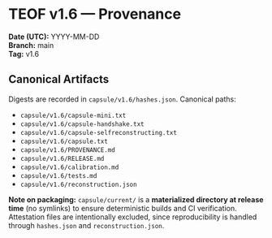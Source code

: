 # TEOF v1.6 — Provenance

**Date (UTC):** YYYY-MM-DD  
**Branch:** main  
**Tag:** v1.6

## Canonical Artifacts
Digests are recorded in `capsule/v1.6/hashes.json`. Canonical paths:

- `capsule/v1.6/capsule-mini.txt`
- `capsule/v1.6/capsule-handshake.txt`
- `capsule/v1.6/capsule-selfreconstructing.txt`
- `capsule/v1.6/capsule.txt`
- `capsule/v1.6/PROVENANCE.md`
- `capsule/v1.6/RELEASE.md`
- `capsule/v1.6/calibration.md`
- `capsule/v1.6/tests.md`
- `capsule/v1.6/reconstruction.json`

**Note on packaging:** `capsule/current/` is a **materialized directory at release time** (no symlinks) to ensure deterministic builds and CI verification. Attestation files are intentionally excluded, since reproducibility is handled through `hashes.json` and `reconstruction.json`.
